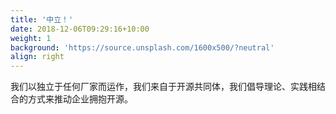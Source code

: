 ```yaml
---
title: '中立！'
date: 2018-12-06T09:29:16+10:00
weight: 1
background: 'https://source.unsplash.com/1600x500/?neutral'
align: right
---
```


我们以独立于任何厂家而运作，我们来自于开源共同体，我们倡导理论、实践相结合的方式来推动企业拥抱开源。